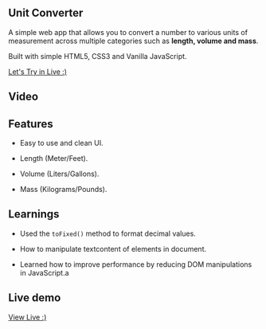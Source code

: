 ## Unit Converter
A simple web app that allows you to convert a number to various units of measurement across multiple categories such as **length, volume and mass**.

Built with simple HTML5, CSS3 and Vanilla JavaScript.

[ Let's Try in Live :)](https://gmarav05.github.io/unit-converter/)

## Video

## Features

- Easy to use and clean UI.

- Length (Meter/Feet).

- Volume (Liters/Gallons).

- Mass (Kilograms/Pounds).

## Learnings

- Used the `toFixed()` method to format decimal values.

- How to manipulate textcontent of elements in document.

- Learned how to improve performance by reducing DOM manipulations in JavaScript.a

## Live demo

[ View Live  :)](https://gmarav05.github.io/unit-converter/)
 